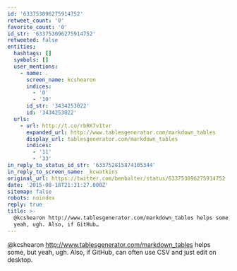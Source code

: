 ```yaml
---
id: '633753096275914752'
retweet_count: '0'
favorite_count: '0'
id_str: '633753096275914752'
retweeted: false
entities:
  hashtags: []
  symbols: []
  user_mentions:
    - name: .
      screen_name: kcshearon
      indices:
        - '0'
        - '10'
      id_str: '3434253022'
      id: '3434253022'
  urls:
    - url: http://t.co/rbRK7v1tvr
      expanded_url: http://www.tablesgenerator.com/markdown_tables
      display_url: tablesgenerator.com/markdown_tables
      indices:
        - '11'
        - '33'
in_reply_to_status_id_str: '633752815874105344'
in_reply_to_screen_name: _kcwatkins
original_url: https://twitter.com/benbalter/status/633753096275914752
date: '2015-08-18T21:31:27.000Z'
sitemap: false
robots: noindex
reply: true
title: >-
  @kcshearon http://www.tablesgenerator.com/markdown_tables helps some, but
  yeah, ugh. Also, if GitHub…
---
```


@kcshearon http://www.tablesgenerator.com/markdown_tables helps some, but yeah, ugh. Also, if GitHub, can often use CSV and just edit on desktop.